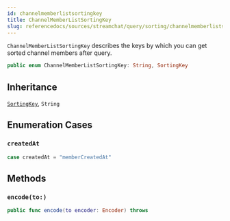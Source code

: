 ```yaml
---
id: channelmemberlistsortingkey 
title: ChannelMemberListSortingKey
slug: referencedocs/sources/streamchat/query/sorting/channelmemberlistsortingkey
---
```


`ChannelMemberListSortingKey` describes the keys by which you can get sorted channel members after query.

``` swift
public enum ChannelMemberListSortingKey: String, SortingKey 
```

## Inheritance

[`SortingKey`](SortingKey), `String`

## Enumeration Cases

### `createdAt`

``` swift
case createdAt = "memberCreatedAt"
```

## Methods

### `encode(to:)`

``` swift
public func encode(to encoder: Encoder) throws 
```
